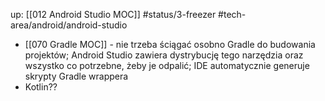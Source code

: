 up: [[012 Android Studio MOC]]
#status/3-freezer 
#tech-area/android/android-studio 

- [[070 Gradle MOC]] - nie trzeba ściągać osobno Gradle do budowania projektów; Android Studio zawiera dystrybucję tego narzędzia oraz wszystko co potrzebne, żeby je odpalić; IDE automatycznie generuje skrypty Gradle wrappera
- Kotlin??